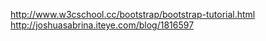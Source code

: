 http://www.w3cschool.cc/bootstrap/bootstrap-tutorial.html
http://joshuasabrina.iteye.com/blog/1816597
